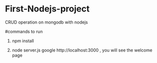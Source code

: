 # First-Nodejs-project
CRUD operation on mongodb with nodejs


#commands to run
1. npm install

2. node server.js
 google http://localhost:3000 , you will see the welcome page
